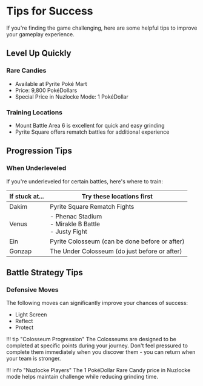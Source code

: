 # Tips for Success

If you're finding the game challenging, here are some helpful tips to improve your gameplay experience.

## Level Up Quickly

### Rare Candies
- Available at Pyrite Poké Mart
- Price: 9,800 PokéDollars
- Special Price in Nuzlocke Mode: 1 PokéDollar

### Training Locations
- Mount Battle Area 6 is excellent for quick and easy grinding
- Pyrite Square offers rematch battles for additional experience

## Progression Tips

### When Underleveled

If you're underleveled for certain battles, here's where to train:

| If stuck at... | Try these locations first |
|----------------|---------------------------|
| Dakim | Pyrite Square Rematch Fights |
| Venus | - Phenac Stadium<br>- Mirakle B Battle<br>- Justy Fight |
| Ein | Pyrite Colosseum (can be done before or after) |
| Gonzap | The Under Colosseum (do just before or after) |

## Battle Strategy Tips

### Defensive Moves
The following moves can significantly improve your chances of success:
- Light Screen
- Reflect
- Protect

!!! tip "Colosseum Progression"
    The Colosseums are designed to be completed at specific points during your journey. Don't feel pressured to complete them immediately when you discover them - you can return when your team is stronger.

!!! info "Nuzlocke Players"
    The 1 PokéDollar Rare Candy price in Nuzlocke mode helps maintain challenge while reducing grinding time.
